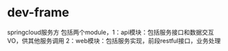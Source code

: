 # dev-frame
springcloud服务方
包括两个module，1：api模块：包括服务接口和数据交互VO，供其他服务调用
              2：web模块：包括服务实现，前段restful接口，业务处理
